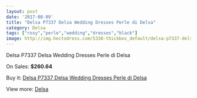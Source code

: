 ```yaml
---
layout: post
date: '2017-08-09'
title: "Delsa P7337 Delsa Wedding Dresses Perle di Delsa"
category: Delsa
tags: ["rosy","perle","wedding","dresses","black"]
image: http://img.hectodress.com/5338-thickbox_default/delsa-p7337-delsa-wedding-dresses-perle-di-delsa.jpg
---
```

Delsa P7337 Delsa Wedding Dresses Perle di Delsa

On Sales: **$260.64**
<a href="https://www.hectodress.com/delsa/2690-delsa-p7337-delsa-wedding-dresses-perle-di-delsa.html"><amp-img layout="responsive" width="600" height="600" src="//img.hectodress.com/5338-thickbox_default/delsa-p7337-delsa-wedding-dresses-perle-di-delsa.jpg" alt="Delsa P7337 Delsa Wedding Dresses Perle di Delsa 0" /></a>

Buy it: [Delsa P7337 Delsa Wedding Dresses Perle di Delsa](https://www.hectodress.com/delsa/2690-delsa-p7337-delsa-wedding-dresses-perle-di-delsa.html "Delsa P7337 Delsa Wedding Dresses Perle di Delsa")

View more: [Delsa](https://www.hectodress.com/46-delsa "Delsa")